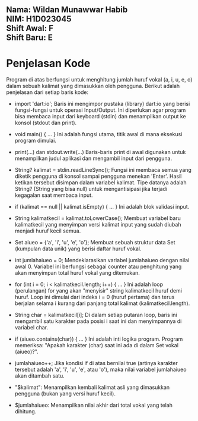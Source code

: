 <h2>
  Nama: Wildan Munawwar Habib <br>
  NIM: H1D023045 <br>
  Shift Awal: F <br>
  Shift Baru: E <br>
</h2>

<h1> Penjelasan Kode</h1>
Program di atas berfungsi untuk menghitung jumlah huruf vokal (a, i, u, e, o) dalam sebuah kalimat yang dimasukkan oleh pengguna.
Berikut adalah penjelasan dari setiap baris kode:

- import 'dart:io';
Baris ini mengimpor pustaka (library) dart:io yang berisi fungsi-fungsi untuk operasi Input/Output. Ini diperlukan agar program bisa membaca input dari keyboard (stdin) dan menampilkan output ke konsol (stdout dan print).

- void main() { ... }
Ini adalah fungsi utama, titik awal di mana eksekusi program dimulai.

- print(...) dan stdout.write(...)
Baris-baris print di awal digunakan untuk menampilkan judul aplikasi dan mengambil input dari pengguna.

- String? kalimat = stdin.readLineSync();
Fungsi ini membaca semua yang diketik pengguna di konsol sampai pengguna menekan 'Enter'.
Hasil ketikan tersebut disimpan dalam variabel kalimat. Tipe datanya adalah String? (String yang bisa null) untuk mengantisipasi jika terjadi kegagalan saat membaca input.

- if (kalimat == null || kalimat.isEmpty) { ... }
Ini adalah blok validasi input.

- String kalimatkecil = kalimat.toLowerCase();
Membuat variabel baru kalimatkecil yang menyimpan versi kalimat input yang sudah diubah menjadi huruf kecil semua.

- Set<String> aiueo = {'a', 'i', 'u', 'e', 'o'};
Membuat sebuah struktur data Set (kumpulan data unik) yang berisi daftar huruf vokal.

- int jumlahaiueo = 0;
Mendeklarasikan variabel jumlahaiueo dengan nilai awal 0. Variabel ini berfungsi sebagai counter atau penghitung yang akan menyimpan total huruf vokal yang ditemukan.

- for (int i = 0; i < kalimatkecil.length; i++) { ... }
Ini adalah loop (perulangan) for yang akan "menyisir" string kalimatkecil huruf demi huruf.
Loop ini dimulai dari indeks i = 0 (huruf pertama) dan terus berjalan selama i kurang dari panjang total kalimat (kalimatkecil.length).

- String char = kalimatkecil[i];
Di dalam setiap putaran loop, baris ini mengambil satu karakter pada posisi i saat ini dan menyimpannya di variabel char.

- if (aiueo.contains(char)) { ... }
Ini adalah inti logika program. Program memeriksa: "Apakah karakter (char) saat ini ada di dalam Set vokal (aiueo)?".

- jumlahaiueo++;
Jika kondisi if di atas bernilai true (artinya karakter tersebut adalah 'a', 'i', 'u', 'e', atau 'o'), maka nilai variabel jumlahaiueo akan ditambah satu.

- "$kalimat": Menampilkan kembali kalimat asli yang dimasukkan pengguna (bukan yang versi huruf kecil).

- $jumlahaiueo: Menampilkan nilai akhir dari total vokal yang telah dihitung.
